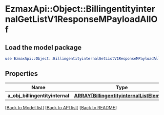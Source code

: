 # EzmaxApi::Object::BillingentityinternalGetListV1ResponseMPayloadAllOf

## Load the model package
```perl
use EzmaxApi::Object::BillingentityinternalGetListV1ResponseMPayloadAllOf;
```

## Properties
Name | Type | Description | Notes
------------ | ------------- | ------------- | -------------
**a_obj_billingentityinternal** | [**ARRAY[BillingentityinternalListElement]**](BillingentityinternalListElement.md) |  | 

[[Back to Model list]](../README.md#documentation-for-models) [[Back to API list]](../README.md#documentation-for-api-endpoints) [[Back to README]](../README.md)


